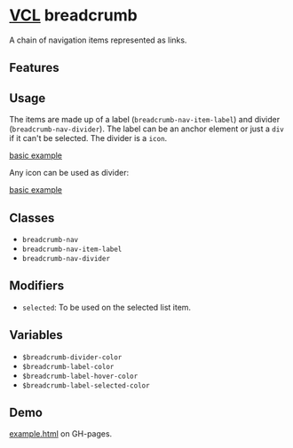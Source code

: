 # [VCL](https://vcl.github.io/) breadcrumb

A chain of navigation items represented as links.

## Features

## Usage

The items are made up of a label (`breadcrumb-nav-item-label`) and
divider (`breadcrumb-nav-divider`). The label can be an anchor element
or just a `div` if it can't be selected. The divider is a `icon`.

[basic example](/demo/example-basic.html)

Any icon can be used as divider:

[basic example](/demo/example-basic-alt.html)

## Classes

- `breadcrumb-nav`
- `breadcrumb-nav-item-label`
- `breadcrumb-nav-divider`

## Modifiers

- `selected`: To be used on the selected list item.

## Variables

- `$breadcrumb-divider-color`
- `$breadcrumb-label-color`
- `$breadcrumb-label-hover-color`
- `$breadcrumb-label-selected-color`

## Demo

[example.html](/demo/example.html) on GH-pages.
